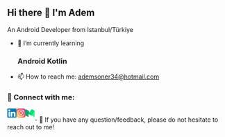 ## Hi there 👋 I'm Adem

An Android Developer from Istanbul/Türkiye

- 🌱 I’m currently learning <h3> Android Kotlin</h3>
- 📫 How to reach me: ademsoner34@hotmail.com

### 🤝 Connect with me:

<a href="https://www.linkedin.com/in/adem-soner/"><img align="left" src="https://raw.githubusercontent.com/AdemSoner/AdemSoner/main/images/linkedin.svg" alt="Adem Soner | LinkedIn" width="21px"/></a>
<a href="https://www.instagram.com/ademmsoner/"><img align="left" src="https://raw.githubusercontent.com/AdemSoner/AdemSoner/main/images/instagram.svg" alt="Adem Soner | Instagram" width="21px"/></a>
<a href="https://medium.com/@ademsoner34/"><img align="left" src="https://raw.githubusercontent.com/AdemSoner/AdemSoner/main/images/medium.svg" alt="Adem Soner | Medium" width="21px"/></a>

</br>
- 💬 If you have any question/feedback, please do not hesitate to reach out to me!

